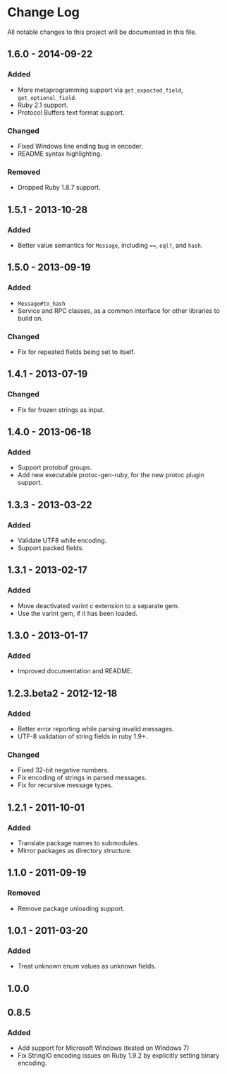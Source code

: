 # Change Log
All notable changes to this project will be documented in this file.

## 1.6.0 - 2014-09-22
### Added
- More metaprogramming support via `get_expected_field`, `get_optional_field`.
- Ruby 2.1 support.
- Protocol Buffers text format support.

### Changed
- Fixed Windows line ending bug in encoder.
- README syntax highlighting.

### Removed
- Dropped Ruby 1.8.7 support.

## 1.5.1 - 2013-10-28
### Added
- Better value semantics for `Message`, including `==`, `eql?`, and `hash`.

## 1.5.0 - 2013-09-19
### Added
- `Message#to_hash`
- Service and RPC classes, as a common interface for other libraries to build on.

### Changed
- Fix for repeated fields being set to itself.

## 1.4.1 - 2013-07-19
### Changed
- Fix for frozen strings as input.

## 1.4.0 - 2013-06-18
### Added
- Support protobuf groups.
- Add new executable protoc-gen-ruby, for the new protoc plugin support.

## 1.3.3 - 2013-03-22
### Added
- Validate UTF8 while encoding.
- Support packed fields.

## 1.3.1 - 2013-02-17
### Added
- Move deactivated varint c extension to a separate gem.
- Use the varint gem, if it has been loaded.

## 1.3.0 - 2013-01-17
### Added
- Improved documentation and README.

## 1.2.3.beta2 - 2012-12-18
### Added
- Better error reporting while parsing invalid messages.
- UTF-8 validation of string fields in ruby 1.9+.

### Changed
- Fixed 32-bit negative numbers.
- Fix encoding of strings in parsed messages.
- Fix for recursive message types.

## 1.2.1 - 2011-10-01
### Added
- Translate package names to submodules.
- Mirror packages as directory structure.

## 1.1.0 - 2011-09-19
### Removed
- Remove package unloading support.

## 1.0.1 - 2011-03-20
### Added
- Treat unknown enum values as unknown fields.

## 1.0.0

## 0.8.5
### Added
- Add support for Microsoft Windows (tested on Windows 7)
- Fix StringIO encoding issues on Ruby 1.9.2 by explicitly setting binary encoding.
